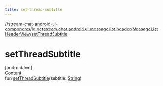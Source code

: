 ```yaml
---
title: set-thread-subtitle
---
```

//[stream-chat-android-ui-components](../../../index.md)/[io.getstream.chat.android.ui.message.list.header](../index.md)/[MessageListHeaderView](index.md)/[setThreadSubtitle](setThreadSubtitle.md)



# setThreadSubtitle  
[androidJvm]  
Content  
fun [setThreadSubtitle](setThreadSubtitle.md)(subtitle: [String](https://kotlinlang.org/api/latest/jvm/stdlib/kotlin/-string/index.html))  



